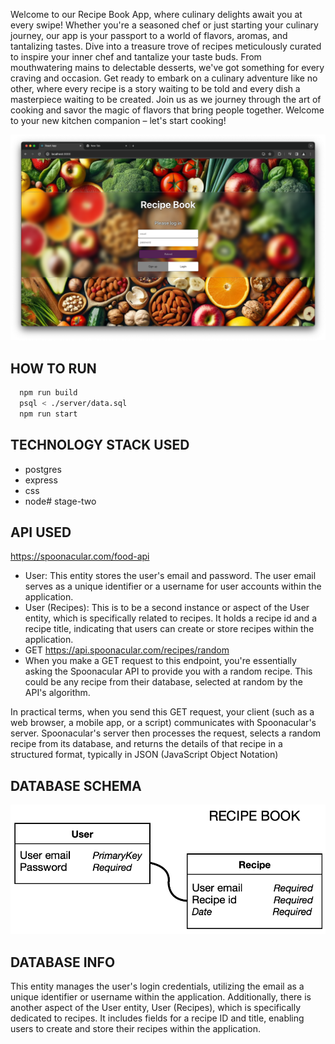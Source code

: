 Welcome to our Recipe Book App, where culinary delights await you at every swipe! Whether you're a seasoned chef or just starting your culinary journey, our app is your passport to a world of flavors, aromas, and tantalizing tastes. Dive into a treasure trove of recipes meticulously curated to inspire your inner chef and tantalize your taste buds. From mouthwatering mains to delectable desserts, we've got something for every craving and occasion. Get ready to embark on a culinary adventure like no other, where every recipe is a story waiting to be told and every dish a masterpiece waiting to be created. Join us as we journey through the art of cooking and savor the magic of flavors that bring people together. Welcome to your new kitchen companion – let's start cooking!

![dietapp schema](./recipebook.png)

HOW TO RUN 
------------------------------------
```bash
  npm run build 
  psql < ./server/data.sql
  npm run start
```

TECHNOLOGY STACK USED
------------------------------------
* postgres
* express
* css
* node# stage-two

API USED
------------------------------------
https://spoonacular.com/food-api
- User: This entity stores the user's email and password. The user email serves as a unique identifier or a username for user accounts within the application.
- User (Recipes): This is to be a second instance or aspect of the User entity, which is specifically related to recipes. It holds a recipe id and a recipe title, indicating that users can create or store recipes within the application.
- GET https://api.spoonacular.com/recipes/random
- When you make a GET request to this endpoint, you're essentially asking the Spoonacular API to provide you with a random recipe. This could be any recipe from their database, selected at random by the API's algorithm.

In practical terms, when you send this GET request, your client (such as a web browser, a mobile app, or a script) communicates with Spoonacular's server. Spoonacular's server then processes the request, selects a random recipe from its database, and returns the details of that recipe in a structured format, typically in JSON (JavaScript Object Notation) 

DATABASE SCHEMA
------------------------------------
![dietapp schema](./schema.png)

DATABASE INFO
------------------------------------
This entity manages the user's login credentials, utilizing the email as a unique identifier or username within the application. Additionally, there is another aspect of the User entity, User (Recipes), which is specifically dedicated to recipes. It includes fields for a recipe ID and title, enabling users to create and store their recipes within the application.
